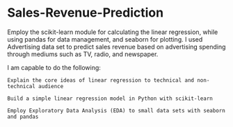 # Sales-Revenue-Prediction

Employ the scikit-learn module for calculating the linear regression, while using pandas for data management, and seaborn for plotting. I used Advertising data set to predict sales revenue based on advertising spending through mediums such as TV, radio, and newspaper.

I am capable to do the following:

    Explain the core ideas of linear regression to technical and non-technical audience

    Build a simple linear regression model in Python with scikit-learn

    Employ Exploratory Data Analysis (EDA) to small data sets with seaborn and pandas
    
    
